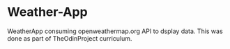 # Weather-App
WeatherApp consuming openweathermap.org API to dsplay data. This was done as part of TheOdinProject curriculum.
